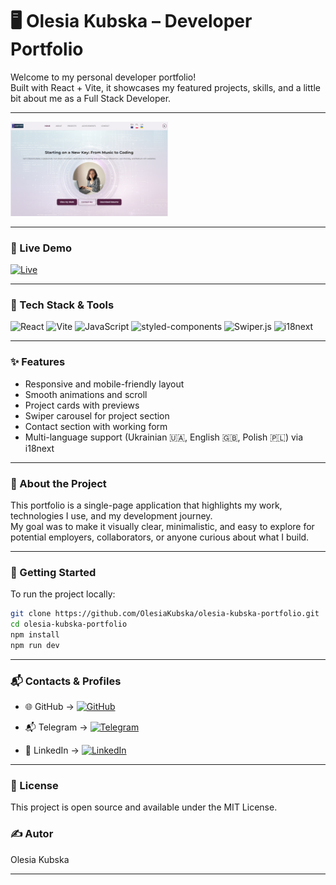 # 🖥️ Olesia Kubska – Developer Portfolio

Welcome to my personal developer portfolio!  
Built with React + Vite, it showcases my featured projects, skills, and a little bit about me as a Full Stack Developer.

---

<img src="./public/Portfolio.png" alt="Portfolio Preview" width="50%" />

---

### 🔗 Live Demo
[![Live](https://img.shields.io/badge/Live-Demo-brightgreen?style=flat&logo=vercel)](https://olesiakubska.github.io/olesia-kubska-portfolio/)

---

### 🧰 Tech Stack & Tools

![React](https://img.shields.io/badge/-React-61DAFB?logo=react&logoColor=white)
![Vite](https://img.shields.io/badge/-Vite-646CFF?logo=vite&logoColor=white)
![JavaScript](https://img.shields.io/badge/-JavaScript-F7DF1E?logo=javascript&logoColor=black)
![styled-components](https://img.shields.io/badge/styled--components-pink?logo=styled-components&logoColor=white)
![Swiper.js](https://img.shields.io/badge/-Swiper.js-6332F6?logo=swiper&logoColor=white)
![i18next](https://img.shields.io/badge/i18next-localization-26A69A?logo=i18next&logoColor=white)

---

### ✨ Features

- Responsive and mobile-friendly layout  
- Smooth animations and scroll  
- Project cards with previews  
- Swiper carousel for project section  
- Contact section with working form
- Multi-language support (Ukrainian 🇺🇦, English 🇬🇧, Polish 🇵🇱) via i18next

---

### 🧩 About the Project

This portfolio is a single-page application that highlights my work, technologies I use, and my development journey.  
My goal was to make it visually clear, minimalistic, and easy to explore for potential employers, collaborators, or anyone curious about what I build.

---

### 🚀 Getting Started

To run the project locally:

```bash
git clone https://github.com/OlesiaKubska/olesia-kubska-portfolio.git
cd olesia-kubska-portfolio
npm install
npm run dev
```
---

### 📬 Contacts & Profiles

- 🌐 GitHub → [![GitHub](https://img.shields.io/badge/GitHub-Profile-181717?logo=github&logoColor=white)](https://github.com/OlesiaKubska)

- 📬 Telegram → [![Telegram](https://img.shields.io/badge/Telegram-@olesiakubska-2CA5E0?logo=telegram&logoColor=white)](https://t.me/olesiakubska)

- 💼 LinkedIn → [![LinkedIn](https://img.shields.io/badge/LinkedIn-olesia--kubska-blue?logo=linkedin&logoColor=white)](https://linkedin.com/in/olesia-kubska)

---

### 📄 License
This project is open source and available under the MIT License.

### ✍️ Autor
Olesia Kubska

---

